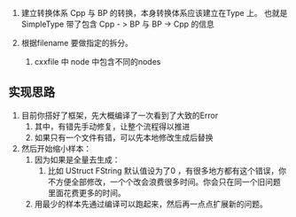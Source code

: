 
1. 建立转换体系
	Cpp 与 BP 的转换，本身转换体系应该建立在Type 上。
	也就是SimpleType 带了包含
	Cpp - > BP 与 BP -> Cpp 的信息

2. 根据filename 要做指定的拆分。
	1. cxxfile 中 node 中包含不同的nodes



## 实现思路

1. 目前你搭好了框架，先大概编译了一次看到了大致的Error
	1. 其中，有错先手动修复，让整个流程得以推进
	2. 如果只有一个文件有错，可以先本地修改生成后替换
2. 然后开始缩小样本：
	1. 因为如果是全量去生成：
		1. 比如 UStruct FString 默认值设为了0 ，有很多地方都有这个错误，你不方便全部修改，一个个改会浪费很多时间。你会只在同一个旧问题里面花费更多的时间。
	2. 用最少的样本先通过编译可以跑起来，然后再一点点扩展新的问题。
